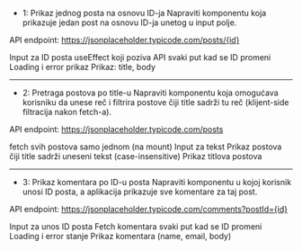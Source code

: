 - 1: Prikaz jednog posta na osnovu ID-ja
  Napraviti komponentu koja prikazuje jedan post na osnovu ID-ja unetog u input polje.

API endpoint:
https://jsonplaceholder.typicode.com/posts/{id}

Input za ID posta
useEffect koji poziva API svaki put kad se ID promeni
Loading i error prikaz
Prikaz: title, body

---

- 2: Pretraga postova po title-u
  Napraviti komponentu koja omogućava korisniku da unese reč i filtrira postove čiji title sadrži tu reč (klijent-side filtracija nakon fetch-a).

API endpoint:
https://jsonplaceholder.typicode.com/posts

fetch svih postova samo jednom (na mount)
Input za tekst
Prikaz postova čiji title sadrži uneseni tekst (case-insensitive)
Prikaz titlova postova

---

- 3: Prikaz komentara po ID-u posta
  Napraviti komponentu u kojoj korisnik unosi ID posta, a aplikacija prikazuje sve komentare za taj post.

API endpoint:
https://jsonplaceholder.typicode.com/comments?postId={id}

Input za unos ID posta
Fetch komentara svaki put kad se ID promeni
Loading i error stanje
Prikaz komentara (name, email, body)
